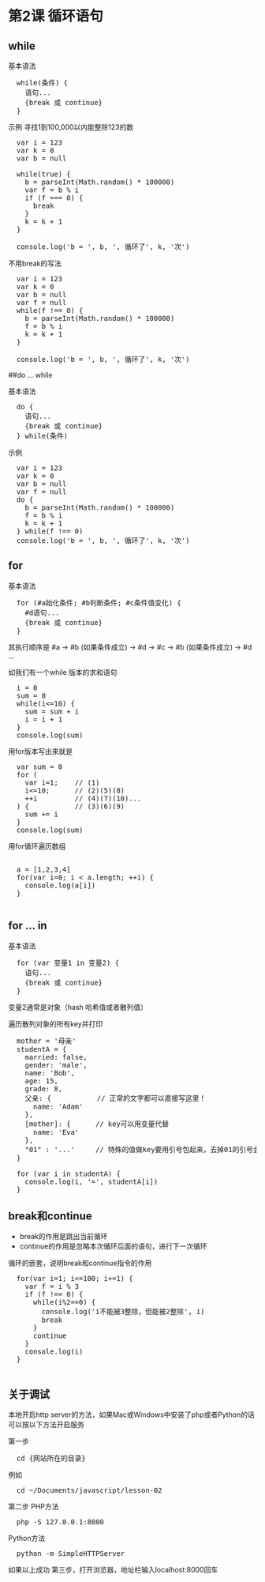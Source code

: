 # 第2课 循环语句

## while

基本语法

<pre>
  while(条件) {
    语句...
    {break 或 continue}
  }
</pre>

示例 寻找1到100,000以内能整除123的数

<pre>
  var i = 123
  var k = 0
  var b = null

  while(true) {
    b = parseInt(Math.random() * 100000)
    var f = b % i
    if (f === 0) {
      break
    }
    k = k + 1
  }

  console.log('b = ', b, ', 循环了', k, '次')
</pre>

不用break的写法

<pre>
  var i = 123
  var k = 0
  var b = null
  var f = null
  while(f !== 0) {
    b = parseInt(Math.random() * 100000)
    f = b % i
    k = k + 1
  }

  console.log('b = ', b, ', 循环了', k, '次')
</pre>

##do ... while

基本语法

<pre>
  do {
    语句...
    {break 或 continue}
  } while(条件)
</pre>

示例

<pre>
  var i = 123
  var k = 0
  var b = null
  var f = null
  do {
    b = parseInt(Math.random() * 100000)
    f = b % i
    k = k + 1
  } while(f !== 0)
  console.log('b = ', b, ', 循环了', k, '次')
</pre>

## for

基本语法

<pre>
  for (#a始化条件; #b判断条件; #c条件值变化) {
    #d语句...
    {break 或 continue}
  }
</pre>

其执行顺序是 #a -> #b (如果条件成立) -> #d -> #c -> #b (如果条件成立) -> #d ...

如我们有一个while 版本的求和语句

<pre>
  i = 0
  sum = 0
  while(i<=10) {
    sum = sum + i
    i = i + 1
  }
  console.log(sum)
</pre>

用for版本写出来就是

<pre>
  var sum = 0
  for (
    var i=1;    // (1)
    i<=10;      // (2)(5)(8)
    ++i         // (4)(7)(10)...
  ) {           // (3)(6)(9)
    sum += i
  }
  console.log(sum)
</pre>

用for循环遍历数组

<pre>

  a = [1,2,3,4]
  for(var i=0; i < a.length; ++i) {
    console.log(a[i])
  }

</pre>

## for ... in

基本语法

<pre>
  for (var 变量1 in 变量2) {
    语句...
    {break 或 continue}
  }
</pre>

变量2通常是对象（hash 哈希值或者散列值）

遍历散列对象的所有key并打印

<pre>
  mother = '母亲'
  studentA = {
    married: false,
    gender: 'male',
    name: 'Bob',
    age: 15,
    grade: 8,
    父亲: {           // 正常的文字都可以直接写这里！
      name: 'Adam'
    },
    [mother]: {      // key可以用变量代替
      name: 'Eva'
    },
    "01" : '...'     // 特殊的值做key要用引号包起来，去掉01的引号会报错
  }

  for (var i in studentA) {
    console.log(i, '=', studentA[i])
  }
</pre>

## break和continue

* break的作用是跳出当前循环
* continue的作用是忽略本次循环后面的语句，进行下一次循环

循环的嵌套，说明break和continue指令的作用

<pre>
  for(var i=1; i<=100; i+=1) {
    var f = i % 3
    if (f !== 0) {
      while(i%2==0) {
        console.log('i不能被3整除，但能被2整除', i)
        break
      }
      continue
    }
    console.log(i)
  }

</pre>
## 关于调试

本地开启http server的方法，如果Mac或Windows中安装了php或者Python的话可以按以下方法开启服务

第一步

<pre>  cd {网站所在的目录}</pre>

例如

<pre>
  cd ~/Documents/javascript/lesson-02
</pre>

第二步
PHP方法

<pre>
  php -S 127.0.0.1:8000
</pre>

Python方法

<pre>
  python -m SimpleHTTPServer
</pre>

如果以上成功
第三步，打开浏览器，地址栏输入localhost:8000回车
